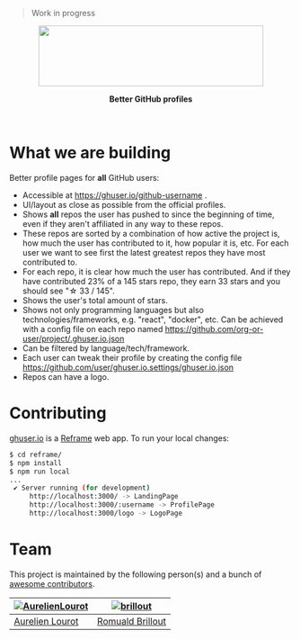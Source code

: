 > Work in progress

<p align="center">
  <a href="https://ghuser.io">
    <img src="https://rawgit.com/AurelienLourot/ghuser.io/master/docs/logo.png"
         width="400" height="108" />
  </a>
</p>
<p align="center">
  <b>Better GitHub profiles</b>
</p>
<br />

# What we are building

Better profile pages for **all** GitHub users:

* Accessible at https://ghuser.io/github-username .
* UI/layout as close as possible from the official profiles.
* Shows **all** repos the user has pushed to since the beginning of time, even if they aren't
  affiliated in any way to these repos.
* These repos are sorted by a combination of how active the project is, how much the user has
  contributed to it, how popular it is, etc. For each user we want to see first the latest greatest
  repos they have most contributed to.
* For each repo, it is clear how much the user has contributed. And if they have contributed 23% of
  a 145 stars repo, they earn 33 stars and you should see "☆ 33 / 145".
* Shows the user's total amount of stars.
* Shows not only programming languages but also technologies/frameworks, e.g. "react", "docker",
  etc. Can be achieved with a config file on each repo
  named https://github.com/org-or-user/project/.ghuser.io.json
* Can be filtered by language/tech/framework.
* Each user can tweak their profile by creating the config file
  https://github.com/user/ghuser.io.settings/ghuser.io.json
* Repos can have a logo.

# Contributing

[ghuser.io](https://ghuser.io) is a [Reframe](https://github.com/reframejs/reframe) web app. To run
your local changes:

```bash
$ cd reframe/
$ npm install
$ npm run local
...
 ✔ Server running (for development)
     http://localhost:3000/ -> LandingPage
     http://localhost:3000/:username -> ProfilePage
     http://localhost:3000/logo -> LogoPage
```

# Team

This project is maintained by the following person(s) and a bunch of
[awesome contributors](https://github.com/AurelienLourot/ghuser.io/graphs/contributors).

[![AurelienLourot](https://avatars0.githubusercontent.com/u/11795312?v=4&s=70)](https://github.com/AurelienLourot) | [![brillout](https://avatars0.githubusercontent.com/u/1005638?v=4&s=70)](https://github.com/brillout) |
--- | --- |
[Aurelien Lourot](https://github.com/AurelienLourot) | [Romuald Brillout](https://github.com/brillout) |
